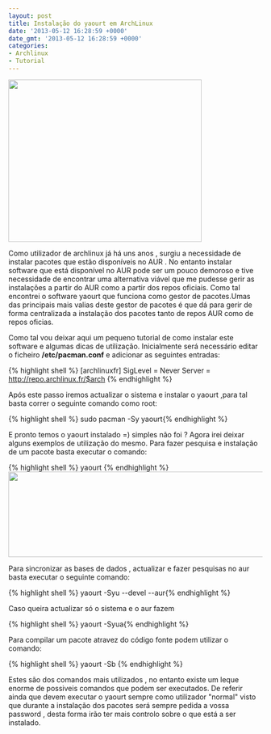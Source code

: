 ```yaml
---
layout: post
title: Instalação do yaourt em ArchLinux
date: '2013-05-12 16:28:59 +0000'
date_gmt: '2013-05-12 16:28:59 +0000'
categories:
- Archlinux
- Tutorial
---
```

<img class="aligncenter" alt="" src="https://www.archlinux.org/static/logos/archlinux-logo-dark-90dpi.ebdee92a15b3.png" width="383" height="321" />

Como utilizador de archlinux já há uns anos , surgiu a necessidade de instalar pacotes que estão disponíveis no AUR . No entanto instalar software que está disponível no AUR pode ser um pouco demoroso e tive necessidade de encontrar uma alternativa viável que me pudesse gerir as instalações a partir do AUR como a partir dos repos oficiais. Como tal encontrei o software yaourt que funciona como gestor de pacotes.Umas das principais mais valias deste gestor de pacotes é que dá para gerir de forma centralizada a instalação dos pacotes tanto de repos AUR como de repos oficias.

Como tal vou deixar aqui um pequeno tutorial de como instalar este software e algumas dicas de utilização. Inicialmente será necessário editar o ficheiro **/etc/pacman.conf** e adicionar as seguintes entradas:

{% highlight shell %}
[archlinuxfr]
  SigLevel = Never
  Server = http://repo.archlinux.fr/$arch
{% endhighlight %}

Após este passo iremos actualizar o sistema e instalar o yaourt ,para tal basta correr o seguinte comando como root:

{% highlight shell %} sudo pacman -Sy yaourt{% endhighlight %}

E pronto temos o yaourt instalado =) simples não foi ?
Agora irei deixar alguns exemplos de utilização do mesmo. Para fazer pesquisa e instalação de um pacote basta executar o comando:

{% highlight shell %} yaourt <pesquisa>{% endhighlight %}
<img class="aligncenter" alt="" src="http://archlinux.fr/wp-content/uploads/2007/06/yaourt_2.png" width="686" height="169" />

Para sincronizar as bases de dados , actualizar e fazer pesquisas no aur basta executar o seguinte comando:

{% highlight shell %} yaourt -Syu --devel --aur{% endhighlight %}

Caso queira actualizar só o sistema e o aur fazem

{% highlight shell %} yaourt -Syua{% endhighlight %}

Para compilar um pacote atravez do código fonte podem utilizar o comando:

{% highlight shell %} yaourt -Sb <pacote> {% endhighlight %}

Estes são dos comandos mais utilizados , no entanto existe um leque enorme de possiveis comandos que podem ser executados. De referir ainda que devem executar o yaourt sempre como utilizador "normal" visto que durante a instalação dos pacotes será sempre pedida a vossa password , desta forma irão ter mais controlo sobre o que está a ser instalado.
